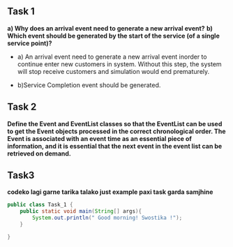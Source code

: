 ## Task 1

**a) Why does an arrival event need to generate a new arrival event?** **b) Which event should be generated by the start of the service (of a single service point)?**
- a) An arrival event need to generate a new arrival event inorder to continue enter new customers in system. Without this step, the system will stop receive customers and simulation would end prematurely.

- b)Service Completion event should be generated.

## Task 2
**Define the Event and EventList classes so that the EventList can be used to get the Event objects processed in the correct chronological order. The Event is associated with an event time as an essential piece of information, and it is essential that the next event in the event list can be retrieved on demand.**

## Task3

**codeko lagi garne tarika talako just example paxi task garda samjhine**

```java
public class Task_1 {
    public static void main(String[] args){
        System.out.println(" Good morning! Swostika !");
    }

}
```
